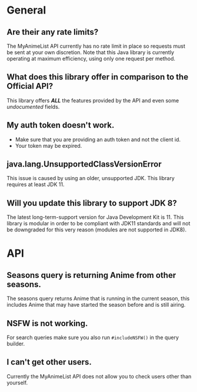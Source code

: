 # General

## Are their any rate limits?

The MyAnimeList API currently has no rate limit in place so requests must be sent at your own discretion. Note that this Java library is currently operating at maximum efficiency, using only one request per method.

## What does this library offer in comparison to the Official API?

This library offers ***ALL*** the features provided by the API and even some *undocumented* fields.

## My auth token doesn't work.

- Make sure that you are providing an auth token and not the client id.
- Your token may be expired.

## java.lang.UnsupportedClassVersionError

This issue is caused by using an older, unsupported JDK. This library requires at least JDK 11.

## Will you update this library to support JDK 8?

The latest long-term-support version for Java Development Kit is 11. This library is modular in order to be compliant with JDK11 standards and will not be downgraded for this very reason (modules are not supported in JDK8).

# API

## Seasons query is returning Anime from other seasons.

The seasons query returns Anime that is running in the current season, this includes Anime that may have started the season before and is still airing.

## NSFW is not working.

For search queries make sure you also run `#includeNSFW()` in the query builder.

## I can't get other users.

Currently the MyAnimeList API does not allow you to check users other than yourself.